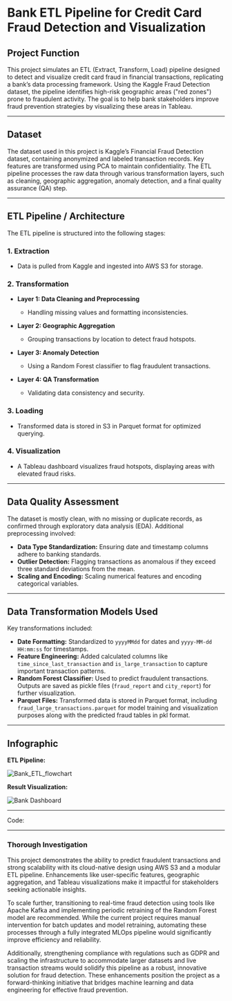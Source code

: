 # Bank ETL Pipeline for Credit Card Fraud Detection and Visualization

## Project Function
This project simulates an ETL (Extract, Transform, Load) pipeline designed to detect and visualize credit card fraud in financial transactions, replicating a bank’s data processing framework. Using the Kaggle Fraud Detection dataset, the pipeline identifies high-risk geographic areas ("red zones") prone to fraudulent activity. The goal is to help bank stakeholders improve fraud prevention strategies by visualizing these areas in Tableau.

---

## Dataset
The dataset used in this project is Kaggle’s Financial Fraud Detection dataset, containing anonymized and labeled transaction records. Key features are transformed using PCA to maintain confidentiality. The ETL pipeline processes the raw data through various transformation layers, such as cleaning, geographic aggregation, anomaly detection, and a final quality assurance (QA) step.

---

## ETL Pipeline / Architecture
The ETL pipeline is structured into the following stages:

### 1. Extraction
- Data is pulled from Kaggle and ingested into AWS S3 for storage.

### 2. Transformation
- **Layer 1: Data Cleaning and Preprocessing**
  - Handling missing values and formatting inconsistencies.

- **Layer 2: Geographic Aggregation**
  - Grouping transactions by location to detect fraud hotspots.

- **Layer 3: Anomaly Detection**
  - Using a Random Forest classifier to flag fraudulent transactions.

- **Layer 4: QA Transformation**
  - Validating data consistency and security.

### 3. Loading
- Transformed data is stored in S3 in Parquet format for optimized querying.

### 4. Visualization
- A Tableau dashboard visualizes fraud hotspots, displaying areas with elevated fraud risks.

---

## Data Quality Assessment
The dataset is mostly clean, with no missing or duplicate records, as confirmed through exploratory data analysis (EDA). Additional preprocessing involved:

- **Data Type Standardization:** Ensuring date and timestamp columns adhere to banking standards.
- **Outlier Detection:** Flagging transactions as anomalous if they exceed three standard deviations from the mean.
- **Scaling and Encoding:** Scaling numerical features and encoding categorical variables.

---

## Data Transformation Models Used
Key transformations included:

- **Date Formatting:** Standardized to `yyyyMMdd` for dates and `yyyy-MM-dd HH:mm:ss` for timestamps.
- **Feature Engineering:** Added calculated columns like `time_since_last_transaction` and `is_large_transaction` to capture important transaction patterns.
- **Random Forest Classifier:** Used to predict fraudulent transactions. Outputs are saved as pickle files (`fraud_report` and `city_report`) for further visualization.
- **Parquet Files:** Transformed data is stored in Parquet format, including `fraud_large_transactions.parquet` for model training and visualization purposes along with the predicted fraud tables in pkl format.

---

## Infographic

**ETL Pipeline:**

![Bank_ETL_flowchart](https://github.com/user-attachments/assets/4ae5ed16-7b8b-405a-88b0-77ecc6666de1)

**Result Visualization:**

![Bank Dashboard](https://github.com/user-attachments/assets/9962b81b-3f93-4545-9db1-167640dd0447)

---

Code: 

---

### Thorough Investigation
This project demonstrates the ability to predict fraudulent transactions and strong scalability with its cloud-native design using AWS S3 and a modular ETL pipeline. Enhancements like user-specific features, geographic aggregation, and Tableau visualizations make it impactful for stakeholders seeking actionable insights.

To scale further, transitioning to real-time fraud detection using tools like Apache Kafka and implementing periodic retraining of the Random Forest model are recommended. While the current project requires manual intervention for batch updates and model retraining, automating these processes through a fully integrated MLOps pipeline would significantly improve efficiency and reliability.

Additionally, strengthening compliance with regulations such as GDPR and scaling the infrastructure to accommodate larger datasets and live transaction streams would solidify this pipeline as a robust, innovative solution for fraud detection. These enhancements position the project as a forward-thinking initiative that bridges machine learning and data engineering for effective fraud prevention.
